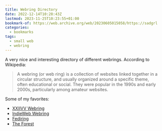 ```yaml
---
title: Webring Directory
date: 2022-12-14T10:28:43Z
lastmod: 2023-11-25T10:23:55+01:00
bookmark-of: https://web.archive.org/web/20230605015058/https://sadgrl.online/cyberspace/webrings
categories:
  - bookmarks
tags:
  - small web
  - webring
---
```


A very nice and interesting directory of different webrings. According to Wikipedia:

> A webring (or web ring) is a collection of websites linked together in a circular structure, and usually organized around a specific theme, often educational or social. They were popular in the 1990s and early 2000s, particularly among amateur websites.

Some of my favorites:

- [XXIIVV Webring](https://webring.xxiivv.com/)
- [IndieWeb Webring](https://xn--sr8hvo.ws/)
- [Fediring](https://fediring.net/)
- [The Forest](https://theforest.link/)
